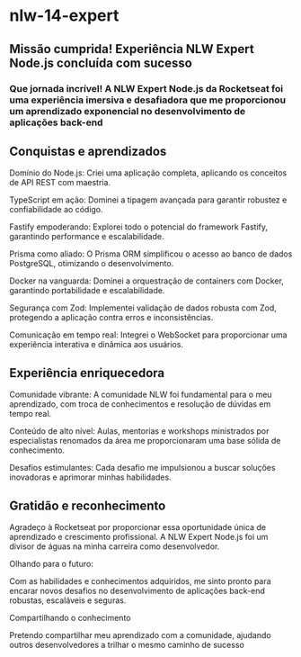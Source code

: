 # nlw-14-expert

## Missão cumprida! Experiência NLW Expert Node.js concluída com sucesso

### Que jornada incrível! A NLW Expert Node.js da Rocketseat foi uma experiência imersiva e desafiadora que me proporcionou um aprendizado exponencial no desenvolvimento de aplicações back-end

## Conquistas e aprendizados

Domínio do Node.js: Criei uma aplicação completa, aplicando os conceitos de API REST com maestria.

TypeScript em ação: Dominei a tipagem avançada para garantir robustez e confiabilidade ao código.

Fastify empoderando: Explorei todo o potencial do framework Fastify, garantindo performance e escalabilidade.

Prisma como aliado: O Prisma ORM simplificou o acesso ao banco de dados PostgreSQL, otimizando o desenvolvimento.

Docker na vanguarda: Dominei a orquestração de containers com Docker, garantindo portabilidade e escalabilidade.

Segurança com Zod: Implementei validação de dados robusta com Zod, protegendo a aplicação contra erros e inconsistências.

Comunicação em tempo real: Integrei o WebSocket para proporcionar uma experiência interativa e dinâmica aos usuários.

## Experiência enriquecedora

Comunidade vibrante: A comunidade NLW foi fundamental para o meu aprendizado, com troca de conhecimentos e resolução de dúvidas em tempo real.

Conteúdo de alto nível: Aulas, mentorias e workshops ministrados por especialistas renomados da área me proporcionaram uma base sólida de conhecimento.

Desafios estimulantes: Cada desafio me impulsionou a buscar soluções inovadoras e aprimorar minhas habilidades.

## Gratidão e reconhecimento

Agradeço à Rocketseat por proporcionar essa oportunidade única de aprendizado e crescimento profissional. A NLW Expert Node.js foi um divisor de águas na minha carreira como desenvolvedor.

Olhando para o futuro:

Com as habilidades e conhecimentos adquiridos, me sinto pronto para encarar novos desafios no desenvolvimento de aplicações back-end robustas, escaláveis e seguras.

Compartilhando o conhecimento

Pretendo compartilhar meu aprendizado com a comunidade, ajudando outros desenvolvedores a trilhar o mesmo caminho de sucesso
